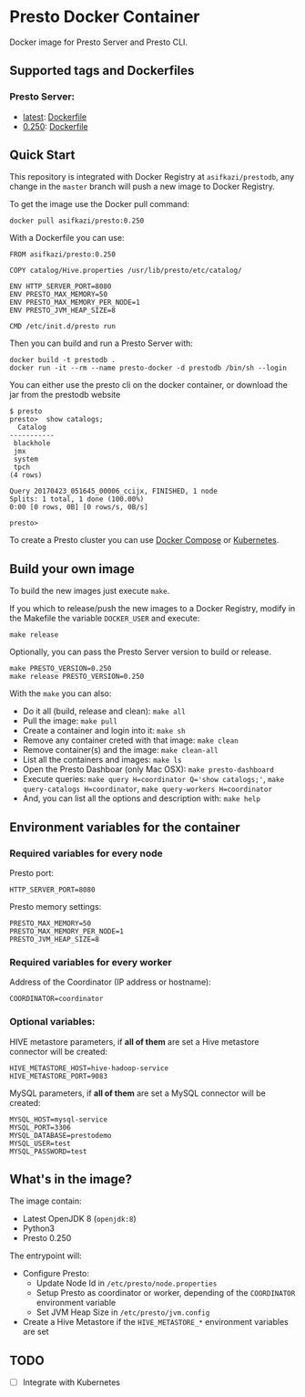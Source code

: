 # Presto Docker Container

Docker image for Presto Server and Presto CLI.

## Supported tags and Dockerfiles

### Presto Server:
* [latest](./prestodb): [Dockerfile](./prestodb/Dockerfile)
* [0.250](./prestodb): [Dockerfile](./prestodb/Dockerfile)


## Quick Start

This repository is integrated with Docker Registry at `asifkazi/prestodb`, any change in the `master` branch will push a new image to Docker Registry.

To get the image use the Docker pull command:

    docker pull asifkazi/presto:0.250

With a Dockerfile you can use:

    FROM asifkazi/presto:0.250

    COPY catalog/Hive.properties /usr/lib/presto/etc/catalog/

    ENV HTTP_SERVER_PORT=8080
    ENV PRESTO_MAX_MEMORY=50
    ENV PRESTO_MAX_MEMORY_PER_NODE=1
    ENV PRESTO_JVM_HEAP_SIZE=8

    CMD /etc/init.d/presto run

Then you can build and run a Presto Server with:

    docker build -t prestodb .
    docker run -it --rm --name presto-docker -d prestodb /bin/sh --login

You can either use the presto cli on the docker container, or download the jar from the prestodb website

    $ presto
    presto>  show catalogs;
      Catalog
    -----------
     blackhole
     jmx
     system
     tpch
    (4 rows)

    Query 20170423_051645_00006_ccijx, FINISHED, 1 node
    Splits: 1 total, 1 done (100.00%)
    0:00 [0 rows, 0B] [0 rows/s, 0B/s]

    presto>

To create a Presto cluster you can use [Docker Compose](./compose/README.md) or [Kubernetes](./compose/README.md).

## Build your own image

To build the new images just execute `make`.

If you which to release/push the new images to a Docker Registry, modify in the Makefile the variable `DOCKER_USER` and execute:

    make release

Optionally, you can pass the Presto Server version to build or release.

    make PRESTO_VERSION=0.250
    make release PRESTO_VERSION=0.250

With the `make` you can also:
* Do it all (build, release and clean): `make all`
* Pull the image: `make pull`
* Create a container and login into it: `make sh`
* Remove any container creted with that image: `make clean`
* Remove container(s) and the image: `make clean-all`
* List all the containers and images: `make ls`
* Open the Presto Dashboar (only Mac OSX): `make presto-dashboard`
* Execute queries: `make query H=coordinator Q='show catalogs;'`, `make query-catalogs H=coordinator`, `make query-workers H=coordinator`
* And, you can list all the options and description with: `make help`

## Environment variables for the container

### Required variables for **every node**

Presto port:

    HTTP_SERVER_PORT=8080

Presto memory settings:

    PRESTO_MAX_MEMORY=50
    PRESTO_MAX_MEMORY_PER_NODE=1
    PRESTO_JVM_HEAP_SIZE=8

### Required variables for **every worker**

Address of the Coordinator (IP address or hostname):

    COORDINATOR=coordinator

### Optional variables:

HIVE metastore parameters, if **all of them** are set a Hive metastore connector will be created:

    HIVE_METASTORE_HOST=hive-hadoop-service
    HIVE_METASTORE_PORT=9083

MySQL parameters, if **all of them** are set a MySQL connector will be created:

    MYSQL_HOST=mysql-service
    MYSQL_PORT=3306
    MYSQL_DATABASE=prestodemo
    MYSQL_USER=test
    MYSQL_PASSWORD=test

## What's in the image?

The image contain:
* Latest OpenJDK 8 (`openjdk:8`)
* Python3
* Presto 0.250

The entrypoint will:
* Configure Presto:
  * Update Node Id in `/etc/presto/node.properties`
  * Setup Presto as coordinator or worker, depending of the `COORDINATOR` environment variable
  * Set JVM Heap Size in `/etc/presto/jvm.config`
* Create a Hive Metastore if the `HIVE_METASTORE_*` environment variables are set

## TODO
- [ ] Integrate with Kubernetes
